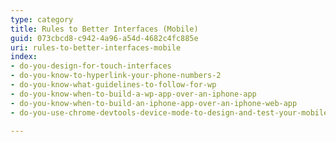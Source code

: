 ```yaml
---
type: category
title: Rules to Better Interfaces (Mobile)
guid: 073cbcd8-c942-4a96-a54d-4682c4fc885e
uri: rules-to-better-interfaces-mobile
index:
- do-you-design-for-touch-interfaces
- do-you-know-to-hyperlink-your-phone-numbers-2
- do-you-know-what-guidelines-to-follow-for-wp
- do-you-know-when-to-build-a-wp-app-over-an-iphone-app
- do-you-know-when-to-build-an-iphone-app-over-an-iphone-web-app
- do-you-use-chrome-devtools-device-mode-to-design-and-test-your-mobile-views

---
```

 

